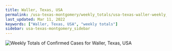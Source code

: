 ```yaml
---
title: Waller, Texas, USA
permalink: /usa-texas-montgomery/weekly_totals/usa-texas-waller-weekly_totals.html
last_updated: Mar 11, 2022
keywords: ["Waller, Texas, USA", "weekly totals"]
sidebar: usa-texas-montgomery_sidebar
---
```


![Weekly Totals of Confirmed Cases for Waller, Texas, USA](/covid_tracker/images/graphs/usa-texas-waller-weekly_totals_graph.png)
